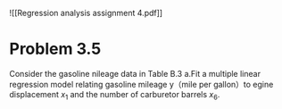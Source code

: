 ![[Regression analysis assignment 4.pdf]]
# Problem 3.5
Consider the gasoline nileage data in Table B.3
a.Fit a multiple linear regression model relating gasoline mileage y（mile per gallon）to egine displacement $x_1$ and the number of carburetor barrels $x_6$.

